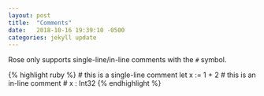 ```yaml
---
layout: post
title:  "Comments"
date:   2018-10-16 19:39:10 -0500
categories: jekyll update
---
```

Rose only supports single-line/in-line comments with the `#` symbol.

{% highlight ruby %}
    # this is a single-line comment
    let x := 1 + 2  # this is an in-line comment
    # x : Int32
{% endhighlight %}

